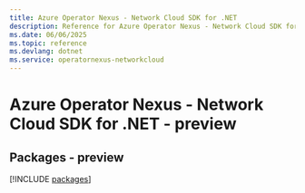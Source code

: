 ```yaml
---
title: Azure Operator Nexus - Network Cloud SDK for .NET
description: Reference for Azure Operator Nexus - Network Cloud SDK for .NET
ms.date: 06/06/2025
ms.topic: reference
ms.devlang: dotnet
ms.service: operatornexus-networkcloud
---
```

# Azure Operator Nexus - Network Cloud SDK for .NET - preview
## Packages - preview
[!INCLUDE [packages](operator-nexus---network-cloud-index.md)]